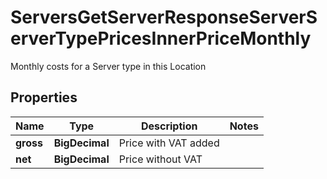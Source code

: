 

# ServersGetServerResponseServerServerTypePricesInnerPriceMonthly

Monthly costs for a Server type in this Location

## Properties

| Name | Type | Description | Notes |
|------------ | ------------- | ------------- | -------------|
|**gross** | **BigDecimal** | Price with VAT added |  |
|**net** | **BigDecimal** | Price without VAT |  |



